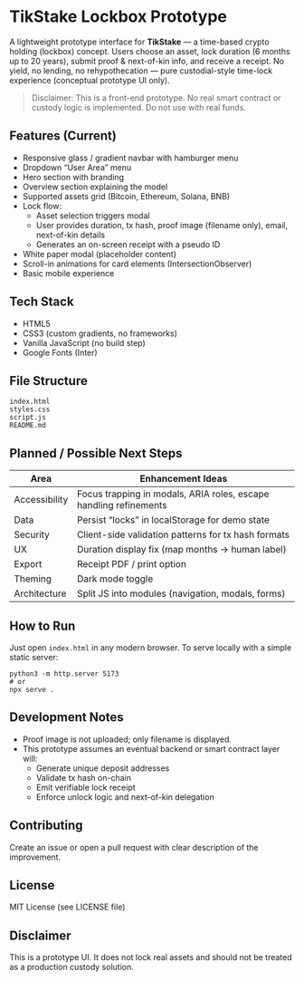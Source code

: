 # TikStake Lockbox Prototype

A lightweight prototype interface for **TikStake** — a time-based crypto holding (lockbox) concept. Users choose an asset, lock duration (6 months up to 20 years), submit proof & next-of-kin info, and receive a receipt. No yield, no lending, no rehypothecation — pure custodial-style time-lock experience (conceptual prototype UI only).

> Disclaimer: This is a front-end prototype. No real smart contract or custody logic is implemented. Do not use with real funds.

## Features (Current)
- Responsive glass / gradient navbar with hamburger menu
- Dropdown “User Area” menu
- Hero section with branding
- Overview section explaining the model
- Supported assets grid (Bitcoin, Ethereum, Solana, BNB)
- Lock flow:
  - Asset selection triggers modal
  - User provides duration, tx hash, proof image (filename only), email, next-of-kin details
  - Generates an on-screen receipt with a pseudo ID
- White paper modal (placeholder content)
- Scroll-in animations for card elements (IntersectionObserver)
- Basic mobile experience

## Tech Stack
- HTML5
- CSS3 (custom gradients, no frameworks)
- Vanilla JavaScript (no build step)
- Google Fonts (Inter)

## File Structure
```
index.html
styles.css
script.js
README.md
```

## Planned / Possible Next Steps
| Area | Enhancement Ideas |
|------|--------------------|
| Accessibility | Focus trapping in modals, ARIA roles, escape handling refinements |
| Data | Persist “locks” in localStorage for demo state |
| Security | Client-side validation patterns for tx hash formats |
| UX | Duration display fix (map months -> human label) |
| Export | Receipt PDF / print option |
| Theming | Dark mode toggle |
| Architecture | Split JS into modules (navigation, modals, forms) |

## How to Run
Just open `index.html` in any modern browser.
To serve locally with a simple static server:
```
python3 -m http.server 5173
# or
npx serve .
```

## Development Notes
- Proof image is not uploaded; only filename is displayed.
- This prototype assumes an eventual backend or smart contract layer will:
  - Generate unique deposit addresses
  - Validate tx hash on-chain
  - Emit verifiable lock receipt
  - Enforce unlock logic and next-of-kin delegation

## Contributing
Create an issue or open a pull request with clear description of the improvement.

## License
MIT License (see LICENSE file)

## Disclaimer
This is a prototype UI. It does not lock real assets and should not be treated as a production custody solution.